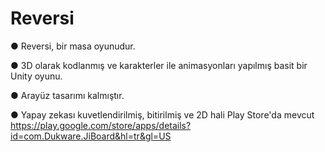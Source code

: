 # Reversi
 
 ● Reversi, bir masa oyunudur.
 
 ● 3D olarak kodlanmış ve karakterler ile animasyonları yapılmış basit bir Unity oyunu.
 
 ● Arayüz tasarımı kalmıştır.
 
 ● Yapay zekası kuvetlendirilmiş, bitirilmiş ve 2D hali Play Store'da mevcut
 https://play.google.com/store/apps/details?id=com.Dukware.JiBoard&hl=tr&gl=US
 
 
 
 
